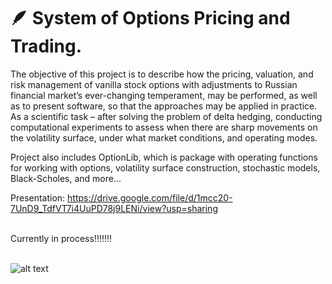 # :feather: System of Options Pricing and Trading.

The objective of this project is to describe how the pricing, valuation, and risk management of vanilla stock options with adjustments to Russian financial market’s ever-changing temperament, may be performed, as well as to present software, so that the approaches may be applied in practice. As a scientific task – after solving the problem of delta hedging, conducting computational experiments to assess when there are sharp movements on the volatility surface, under what market conditions, and operating modes.

Project also includes OptionLib, which is package with operating functions for working with options, volatility surface construction, stochastic models, Black-Scholes, and more...



Presentation: https://drive.google.com/file/d/1mcc20-7UnD9_TdfVT7i4UuPD78j9LENi/view?usp=sharing

\
Currently in process!!!!!!!




\
![alt text](https://h2.gifposter.com/bingImages/FalcoPeregrinus_EN-US12306031452_1920x1080.jpg)



